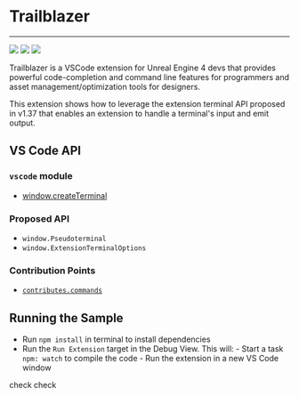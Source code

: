 # Trailblazer

---

![](https://gitlab.com/winterwildfire/ue4/trailblazer/badges/master/pipeline.svg)
![](https://img.shields.io/badge/4.24-fully%20supported-green)
![](https://img.shields.io/discord/573495259926102017)

Trailblazer is a VSCode extension for Unreal Engine 4 devs that provides powerful code-completion and command line features for programmers and asset management/optimization tools for designers.

This extension shows how to leverage the extension terminal API proposed in v1.37 that enables an extension to handle a terminal's input and emit output.

## VS Code API

### `vscode` module

- [window.createTerminal](https://code.visualstudio.com/api/references/vscode-api#window.createTerminal)

### Proposed API

- `window.Pseudoterminal`
- `window.ExtensionTerminalOptions`

### Contribution Points

- [`contributes.commands`](https://code.visualstudio.com/api/references/contribution-points#contributes.commands)

## Running the Sample

- Run `npm install` in terminal to install dependencies
- Run the `Run Extension` target in the Debug View. This will: - Start a task `npm: watch` to compile the code - Run the extension in a new VS Code window

check check
